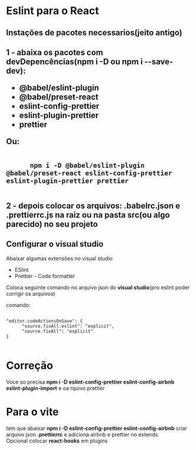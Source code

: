 <h1>Eslint para o <strong>React</strong></h1>
<h2>Instações de pacotes necessarios(jeito antigo)<h2>

<p>
      1 - abaixa os pacotes com devDepencências(npm i -D ou <strong>npm i --save-dev</strong>):
      <ul>
            <li>@babel/eslint-plugin</li>
            <li>@babel/preset-react</li>
            <li>eslint-config-prettier</li>
            <li>eslint-plugin-prettier</li>
            <li>prettier</li>
      </ul>
      Ou:
</p>

<pre>
<code>
      npm i -D @babel/eslint-plugin @babel/preset-react eslint-config-prettier eslint-plugin-prettier prettier
</code>
</pre>

<p>
      2 - depois colocar os arquivos: <strong>.babelrc.json e .prettierrc.js </strong> na raiz ou na pasta src(ou algo parecido) no seu projeto
</p>
<h2>Configurar o visual studio</h2>
<p>Abaixar algumas extensões no visual studio</p>
<ul>
      <li>ESlint</li>
      <li>Prettier - Code formatter</li>
</ul>
<p>Coloca seguinte comando no arquivo json do <strong>visual studio</strong>(pro eslint poder corrigir os arquivos)</p>

comando: 
<pre>
<code>
"editor.codeActionsOnSave": {
      "source.fixAll.eslint": "explicit",
      "source.fixAll": "explicit"
}
</code>
</pre>

# Correção
Voce so precisa <strong> npm i -D eslint-config-prettier eslint-config-airbnb eslint-plugin-import</strong> e oa rquivo prettier

# Para o vite
tem que abaixar <strong>npm i -D eslint-config-prettier eslint-config-airbnb</strong> criar arquivo json <strong>.prettierrc</strong> e adiciona airbnb e prettier no extends<br>
Opcional colocar <strong>react-hooks</strong> em plugins


